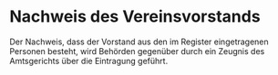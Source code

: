 # Nachweis des Vereinsvorstands

Der Nachweis, dass der Vorstand aus den im Register eingetragenen Personen besteht, wird Behörden gegenüber durch ein Zeugnis des Amtsgerichts über die Eintragung geführt. 


